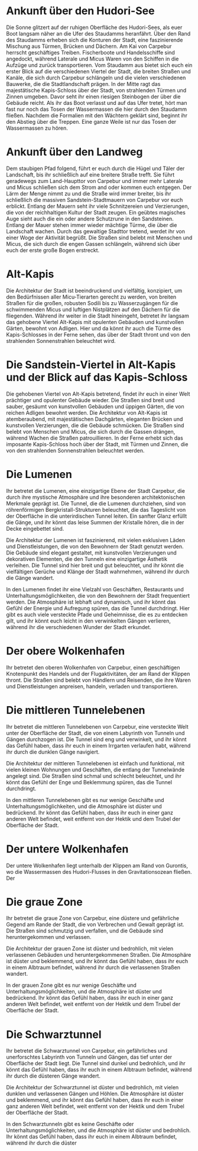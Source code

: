 # Ankunft über den Hudori-See

Die Sonne glitzert auf der ruhigen Oberfläche des Hudori-Sees, als euer Boot langsam näher an die Ufer des Staudamms heranfährt. Über den Rand des Staudamms erheben sich die Konturen der Stadt, eine faszinierende Mischung aus Türmen, Brücken und Dächern.
Am Kai von Carpebur herrscht geschäftiges Treiben. Fischerboote und Handelsschiffe sind angedockt, während Laterale und Micus Waren von den Schiffen in die Aufzüge und zurück transportieren.
Vom Staudamm aus bietet sich euch ein erster Blick auf die verschiedenen Viertel der Stadt, die breiten Straßen und Kanäle, die sich durch Carpebur schlängeln und die vielen verschiedenen Bauwerke, die die Stadtlandschaft prägen. In der Mitte ragt das majestätische Kapis-Schloss über der Stadt, von strahlenden Türmen und Zinnen umgeben. Davor seht ihr einen riesigen Steinbogen der über die Gebäude reicht.
Als ihr das Boot verlasst und auf das Ufer tretet, hört man fast nur noch das Tosen der Wassermassen die hier durch den Staudamm fließen. Nachdem die Formalien mit den Wächtern geklärt sind, beginnt ihr den Abstieg über die Treppen. Eine ganze Weile ist nur das Tosen der Wassermassen zu hören.

# Ankunft über den Landweg

Dem staubigen Pfad folgend, führt er euch durch die Hügel und Täler der Landschaft, bis ihr schließlich auf eine breitere Straße trefft. Sie führt geradewegs zum Land-Haupttor von Carpebur und immer mehr Laterale und Micus schließen sich dem Strom and oder kommen euch entgegen. Der Lärm der Menge nimmt zu und die Straße wird immer breiter, bis ihr schließlich die massiven Sandstein-Stadtmauern von Carpebur vor euch erblickt. Entlang der Mauern seht ihr viele Schnitzereien und Verzierungen, die von der reichhaltigen Kultur der Stadt zeugen. Ein geübtes magisches Auge sieht auch die ein oder andere Schutzrune in den Sandsteinen.
Entlang der Mauer stehen immer wieder mächtige Türme, die über die Landschaft wachen.
Durch das gewaltige Stadttor tretend, werdet ihr von einer Woge der Aktivität begrüßt. Die Straßen sind belebt mit Menschen und Micus, die sich durch die engen Gassen schlängeln, während sich über euch der erste große Bogen erstreckt.

# Alt-Kapis

Die Architektur der Stadt ist beeindruckend und vielfältig, konzipiert, um den Bedürfnissen aller Micu-Tierarten gerecht zu werden, von breiten Straßen für die großen, robusten Sodili bis zu Wasserzugängen für die schwimmenden Micus und luftigen Nistplätzen auf den Dächern für die fliegenden.
Während ihr weiter in die Stadt hineingeht, betretet ihr langsam das gehobene Viertel Alt-Kapis mit opulenten Gebäuden und kunstvollen Gärten, bewohnt von Adligen. Hier und da könnt ihr auch die Türme des Kapis-Schlosses in der Ferne sehen, das über der Stadt thront und von den strahlenden Sonnenstrahlen beleuchtet wird.

# Die Sandstein-Viertel in Alt-Kapis und der Blick auf das Kapis-Schloss

Die gehobenen Viertel von Alt-Kapis betretend, findet ihr euch in einer Welt prächtiger und opulenter Gebäude wieder. Die Straßen sind breit und sauber, gesäumt von kunstvollen Gebäuden und üppigen Gärten, die von reichen Adligen bewohnt werden.
Die Architektur von Alt-Kapis ist atemberaubend, mit majestätischen Dachgärten, eleganten Brücken und kunstvollen Verzierungen, die die Gebäude schmücken. Die Straßen sind belebt von Menschen und Micus, die sich durch die Gassen drängen, während Wachen die Straßen patrouillieren.
In der Ferne erhebt sich das imposante Kapis-Schloss hoch über der Stadt, mit Türmen und Zinnen, die von den strahlenden Sonnenstrahlen beleuchtet werden.

# Die Lumenen

Ihr betretet die Lumenen, eine einzigartige Ebene der Stadt Carpebur, die durch ihre mystische Atmosphäre und ihre besonderen architektonischen Merkmale geprägt ist. Die Tunnel, die die Lumenen durchziehen, sind von röhrenförmigen Bergkristall-Strukturen beleuchtet, die das Tageslicht von der Oberfläche in die unterirdischen Tunnel leiten. Ein sanfter Glanz erfüllt die Gänge, und ihr könnt das leise Summen der Kristalle hören, die in der Decke eingebettet sind.

Die Architektur der Lumenen ist faszinierend, mit vielen exklusiven Läden und Dienstleistungen, die von den Bewohnern der Stadt genutzt werden. Die Gebäude sind elegant gestaltet, mit kunstvollen Verzierungen und dekorativen Elementen, die den Tunneln eine einzigartige Ästhetik verleihen. Die Tunnel sind hier breit und gut beleuchtet, und ihr könnt die vielfältigen Gerüche und Klänge der Stadt wahrnehmen, während ihr durch die Gänge wandert.

In den Lumenen findet ihr eine Vielzahl von Geschäften, Restaurants und Unterhaltungsmöglichkeiten, die von den Bewohnern der Stadt frequentiert werden. Die Atmosphäre ist lebhaft und dynamisch, und ihr könnt das Gefühl der Energie und Aufregung spüren, das die Tunnel durchdringt. Hier gibt es auch viele versteckte Pfade und Geheimnisse, die es zu entdecken gilt, und ihr könnt euch leicht in den verwinkelten Gängen verlieren, während ihr die verschiedenen Wunder der Stadt erkundet.

# Der obere Wolkenhafen

Ihr betretet den oberen Wolkenhafen von Carpebur, einen geschäftigen Knotenpunkt des Handels und der Flugaktivitäten, der am Rand der Klippen thront. Die Straßen sind belebt von Händlern und Reisenden, die ihre Waren und Dienstleistungen anpreisen, handeln, verladen und transportieren.

# Die mittleren Tunnelebenen

Ihr betretet die mittleren Tunnelebenen von Carpebur, eine versteckte Welt unter der Oberfläche der Stadt, die von einem Labyrinth von Tunneln und Gängen durchzogen ist. Die Tunnel sind eng und verwinkelt, und ihr könnt das Gefühl haben, dass ihr euch in einem Irrgarten verlaufen habt, während ihr durch die dunklen Gänge navigiert.

Die Architektur der mittleren Tunnelebenen ist einfach und funktional, mit vielen kleinen Wohnungen und Geschäften, die entlang der Tunnelwände angelegt sind. Die Straßen sind schmal und schlecht beleuchtet, und ihr könnt das Gefühl der Enge und Beklemmung spüren, das die Tunnel durchdringt.

In den mittleren Tunnelebenen gibt es nur wenige Geschäfte und Unterhaltungsmöglichkeiten, und die Atmosphäre ist düster und bedrückend. Ihr könnt das Gefühl haben, dass ihr euch in einer ganz anderen Welt befindet, weit entfernt von der Hektik und dem Trubel der Oberfläche der Stadt.

# Der untere Wolkenhafen

Der untere Wolkenhafen liegt unterhalb der Klippen am Rand von Gurontis, wo die Wassermassen des Hudori-Flusses in den Gravitationsozean fließen. Der

# Die graue Zone

Ihr betretet die graue Zone von Carpebur, eine düstere und gefährliche Gegend am Rande der Stadt, die von Verbrechen und Gewalt geprägt ist. Die Straßen sind schmutzig und verfallen, und die Gebäude sind heruntergekommen und verlassen.

Die Architektur der grauen Zone ist düster und bedrohlich, mit vielen verlassenen Gebäuden und heruntergekommenen Straßen. Die Atmosphäre ist düster und beklemmend, und ihr könnt das Gefühl haben, dass ihr euch in einem Albtraum befindet, während ihr durch die verlassenen Straßen wandert.

In der grauen Zone gibt es nur wenige Geschäfte und Unterhaltungsmöglichkeiten, und die Atmosphäre ist düster und bedrückend. Ihr könnt das Gefühl haben, dass ihr euch in einer ganz anderen Welt befindet, weit entfernt von der Hektik und dem Trubel der Oberfläche der Stadt.

# Die Schwarztunnel

Ihr betretet die Schwarztunnel von Carpebur, ein gefährliches und unerforschtes Labyrinth von Tunneln und Gängen, das tief unter der Oberfläche der Stadt liegt. Die Tunnel sind dunkel und bedrohlich, und ihr könnt das Gefühl haben, dass ihr euch in einem Albtraum befindet, während ihr durch die düsteren Gänge wandert.

Die Architektur der Schwarztunnel ist düster und bedrohlich, mit vielen dunklen und verlassenen Gängen und Höhlen. Die Atmosphäre ist düster und beklemmend, und ihr könnt das Gefühl haben, dass ihr euch in einer ganz anderen Welt befindet, weit entfernt von der Hektik und dem Trubel der Oberfläche der Stadt.

In den Schwarztunneln gibt es keine Geschäfte oder Unterhaltungsmöglichkeiten, und die Atmosphäre ist düster und bedrohlich. Ihr könnt das Gefühl haben, dass ihr euch in einem Albtraum befindet, während ihr durch die düster
